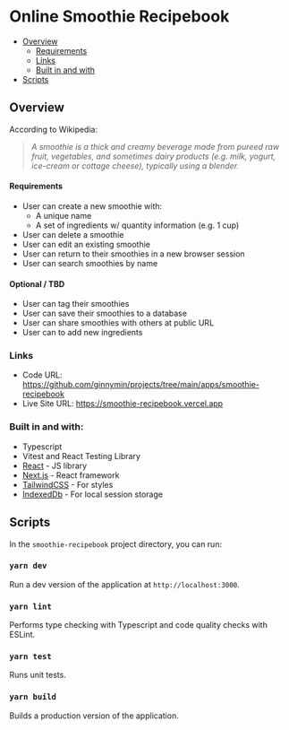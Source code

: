 # Online Smoothie Recipebook

- [Overview](#overview)
  - [Requirements](#requirements)
  - [Links](#links)
  - [Built in and with](#built-in-and-with)
- [Scripts](#scripts)

## Overview

According to Wikipedia:

> _A smoothie is a thick and creamy beverage made from pureed raw fruit,
> vegetables, and sometimes dairy products (e.g. milk, yogurt, ice-cream
> or cottage cheese), typically using a blender._

#### Requirements

- User can create a new smoothie with:
  - A unique name
  - A set of ingredients w/ quantity information (e.g. 1 cup)
- User can delete a smoothie
- User can edit an existing smoothie
- User can return to their smoothies in a new browser session
- User can search smoothies by name

#### Optional / TBD

- User can tag their smoothies
- User can save their smoothies to a database
- User can share smoothies with others at public URL
- User can to add new ingredients

### Links

- Code URL: https://github.com/ginnymin/projects/tree/main/apps/smoothie-recipebook
- Live Site URL: https://smoothie-recipebook.vercel.app

### Built in and with:

- Typescript
- Vitest and React Testing Library
- [React](https://reactjs.org/) - JS library
- [Next.js](https://nextjs.org/) - React framework
- [TailwindCSS](https://tailwindcss.com/) - For styles
- [IndexedDb](https://developer.mozilla.org/en-US/docs/Web/API/IndexedDB_API) - For local session storage

## Scripts

In the `smoothie-recipebook` project directory, you can run:

### `yarn dev`

Run a dev version of the application at `http://localhost:3000`.

### `yarn lint`

Performs type checking with Typescript and code quality checks with ESLint.

### `yarn test`

Runs unit tests.

### `yarn build`

Builds a production version of the application.
